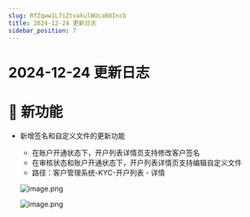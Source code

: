 ```yaml
---
slug: RfZqww1L7iZtvakulWUcaB8Incb
title: 2024-12-24 更新日志
sidebar_position: 7
---
```



# 2024-12-24 更新日志


# 🎉 新功能

- 新增签名和自定义文件的更新功能
    - 在账户开通状态下，开户列表详情页支持修改客户签名
    - 在审核状态和账户开通状态下，开户列表详情页支持编辑自定义文件
    - 路径：客户管理系统-KYC-开户列表 - 详情

    ![image.png](/assets/6a3709fd357e33d8bff47effb4c08724.png)


    ![image.png](/assets/8237b6aa6c7aa9ca67887e93ccebc84a.png)


